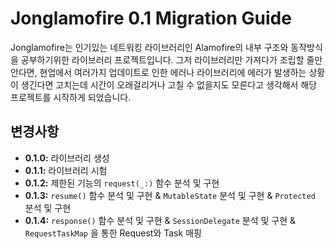 # Jonglamofire 0.1 Migration Guide
Jonglamofire는 인기있는 네트워킹 라이브러리인 Alamofire의 내부 구조와 동작방식을 공부하기위한 라이브러리 프로젝트입니다.
그저 라이브러리만 가져다가 조립할 줄만 안다면, 현업에서 여러가지 업데이트로 인한 에러나 라이브러리에 에러가 발생하는 상황이 생긴다면 고치는데 시간이 오래걸리거나 고칠 수 없을지도 모른다고 생각해서 해당 프로젝트를 시작하게 되었습니다.

## 변경사항
- **0.1.0:** 라이브러리 생성
- **0.1.1:** 라이브러리 시험
- **0.1.2:** 제한된 기능의 `request(_:)` 함수 분석 및 구현
- **0.1.3:** `resume()` 함수 분석 및 구현 & `MutableState` 분석 및 구현 & `Protected` 분석 및 구현
- **0.1.4:** `response()` 함수 분석 및 구현 & `SessionDelegate` 분석 및 구현 & `RequestTaskMap` 을 통한 Request와 Task 매핑
